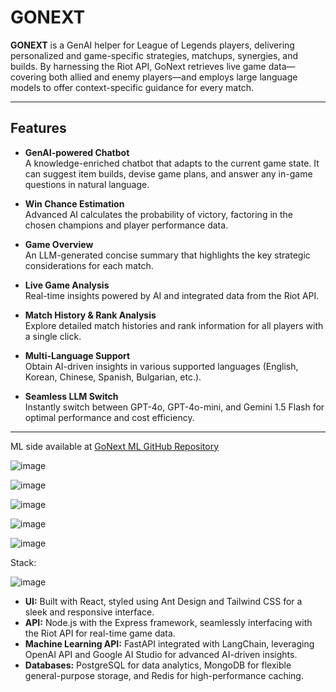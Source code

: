# GONEXT

**GONEXT** is a GenAI helper for League of Legends players, delivering personalized and game-specific strategies, matchups, synergies, and builds. By harnessing the Riot API, GoNext retrieves live game data—covering both allied and enemy players—and employs large language models to offer context-specific guidance for every match.

---

## Features

- **GenAI-powered Chatbot**  
  A knowledge-enriched chatbot that adapts to the current game state. It can suggest item builds, devise game plans, and answer any in-game questions in natural language.

- **Win Chance Estimation**  
  Advanced AI calculates the probability of victory, factoring in the chosen champions and player performance data.

- **Game Overview**  
  An LLM-generated concise summary that highlights the key strategic considerations for each match.

- **Live Game Analysis**  
  Real-time insights powered by AI and integrated data from the Riot API.

- **Match History & Rank Analysis**  
  Explore detailed match histories and rank information for all players with a single click.

- **Multi-Language Support**  
  Obtain AI-driven insights in various supported languages (English, Korean, Chinese, Spanish, Bulgarian, etc.).

- **Seamless LLM Switch**  
  Instantly switch between GPT-4o, GPT-4o-mini, and Gemini 1.5 Flash for optimal performance and cost efficiency.

---

ML side available at [GoNext ML GitHub Repository](https://github.com/kostadindev/gonext-ml)

![image](https://github.com/user-attachments/assets/6d06a18f-f108-4bef-b45b-9c199a9d62c3)

![image](https://github.com/user-attachments/assets/dacc5906-e871-4150-a780-723c81e2d362)


![image](https://github.com/user-attachments/assets/9d398321-8a74-4d2e-825d-c9f5fca7e1e9)


![image](https://github.com/user-attachments/assets/961bc52b-f289-40e1-8e7d-0d1c48178033)

![image](https://github.com/user-attachments/assets/0c7c618f-7c1f-408b-80ad-6a77fb56e626)

Stack:

![image](https://github.com/user-attachments/assets/185dcec4-45da-4069-aafa-7847fbbc63a3)

- **UI:** Built with React, styled using Ant Design and Tailwind CSS for a sleek and responsive interface.  
- **API:** Node.js with the Express framework, seamlessly interfacing with the Riot API for real-time game data.  
- **Machine Learning API:** FastAPI integrated with LangChain, leveraging OpenAI API and Google AI Studio for advanced AI-driven insights.  
- **Databases:** PostgreSQL for data analytics, MongoDB for flexible general-purpose storage, and Redis for high-performance caching.

